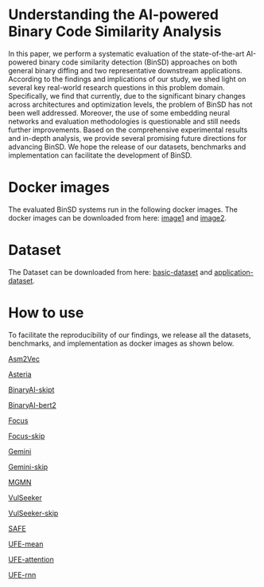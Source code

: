 # Understanding the AI-powered Binary Code Similarity Analysis

In this paper, we perform a systematic evaluation of the state-of-the-art AI-powered binary code similarity detection (BinSD) approaches on both general binary diffing and two representative downstream applications. According to the findings and implications of our study, we shed light on several key real-world research questions in this problem domain. Specifically, we find that currently, due to the significant binary changes across architectures and optimization levels, the problem of BinSD has not been well addressed. Moreover, the use of some embedding neural networks and evaluation methodologies is questionable and still needs further improvements. Based on the comprehensive experimental results and in-depth analysis, we provide several promising future directions for advancing BinSD. We hope the release of our datasets, benchmarks and implementation can facilitate the development of BinSD.

# Docker images
The evaluated BinSD systems run in the following docker images. The docker images can be downloaded from here: [image1](https://hub.docker.com/r/spirit0/binsd_1) and [image2](https://hub.docker.com/r/spirit0/binsd_2).

# Dataset
The Dataset can be downloaded from here: [basic-dataset](https://drive.google.com/file/d/138Ndcju6lrhHP9QbcFGjRODv_YZh1Xgp/view?usp=drive_link) and [application-dataset](https://hub.docker.com/r/spirit0/binsd_2).

# How to use

To facilitate the reproducibility of our findings, we release all the datasets, benchmarks, and implementation as docker images as shown below.


[Asm2Vec](https://www.notion.so/asm2vec-ee997459e50f4e08ac91b8f8687ff9ec)

[Asteria](https://www.notion.so/Asteria-d3b9088d2f7140c2b1d31b77872859a0)

[BinaryAI-skipt](https://www.notion.so/BinaryAI-skipt-ae62c2db45434aa09141148a651e0889)

[BinaryAI-bert2](https://www.notion.so/BinaryAI-bert2-4a09e31882ed45d88f9c2f4f51e09271)

[Focus](https://www.notion.so/Focus-7ce7b4f4496b4e9d902e57177ceffbef)

[Focus-skip](https://www.notion.so/Focus-skip-02efb0ff166e4858b2f950450116481e)

[Gemini](https://www.notion.so/Gemini-e8490694730443d9a6c2ce65c797da54)

[Gemini-skip](https://www.notion.so/Gemini-skip-b200100f8b54427682080781e822b439)

[MGMN](https://www.notion.so/MGMN-0b6ce541e39c4c7ab8f11d788460cd1f)

[VulSeeker](https://www.notion.so/VulSeeker-eb799b959f394cf2887900d9bcd95d45)

[VulSeeker-skip](https://www.notion.so/VulSeeker-skip-951531ae6c7e409396785886fe9dabde)

[SAFE](https://www.notion.so/SAFE-092db4b9005042c8b1d76ed43c017aa8)

[UFE-mean](https://www.notion.so/UFE-mean-081091736d37465b86446ffde9fe0ec4)

[UFE-attention](https://www.notion.so/UFE-attention-0992ccba3bcb484c857a88581c296e92)

[UFE-rnn](https://www.notion.so/UFE-rnn-dda138a523ff47ddb89e005d613fc448)
